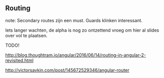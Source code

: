 ## Routing

note:
Secondary routes zijn een must. Guards klinken interessant.

Iets langer wachten, de alpha is nog zo ontzettend vroeg om hier al slides over vol te plaatsen. 

TODO!

http://blog.thoughtram.io/angular/2016/06/14/routing-in-angular-2-revisited.html

http://victorsavkin.com/post/145672529346/angular-router
